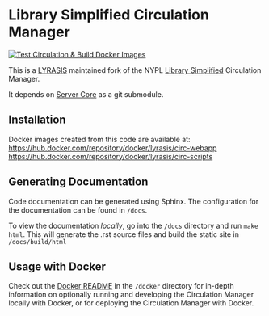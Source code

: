 # Library Simplified Circulation Manager
[![Test Circulation & Build Docker Images](https://github.com/lyrasis/simplye-circulation/actions/workflows/test-build.yml/badge.svg)](https://github.com/lyrasis/simplye-circulation/actions/workflows/test-build.yml)

This is a [LYRASIS](http://lyrasis.org) maintained fork of the NYPL [Library Simplified](http://www.librarysimplified.org/) Circulation Manager.

It depends on [Server Core](https://github.com/lyrasis/simplye-server-core) as a git submodule.

## Installation

Docker images created from this code are available at:
https://hub.docker.com/repository/docker/lyrasis/circ-webapp
https://hub.docker.com/repository/docker/lyrasis/circ-scripts

## Generating Documentation

Code documentation can be generated using Sphinx. The configuration for the documentation can be found in `/docs`.

To view the documentation _locally_, go into the `/docs` directory and run `make html`. This will generate the .rst source files and build the static site in `/docs/build/html`

## Usage with Docker

Check out the [Docker README](/docker/README.md) in the `/docker` directory for in-depth information on optionally running and developing the Circulation Manager locally with Docker, or for deploying the Circulation Manager with Docker.
